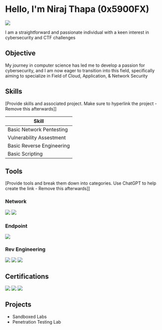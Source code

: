 # Hello, I'm Niraj Thapa (0x5900FX)
<a href="https://www.linkedin.com/in/Niraj-0x5900FX"><img src="https://img.shields.io/badge/-LinkedIn-0072b1?&style=for-the-badge&logo=linkedin&logoColor=white" /></a>


I am a straightforward and passionate individual with a keen interest in cybersecurity and CTF challenges

## Objective

My journey in computer science has led me to develop a passion for cybersecurity, and I am now eager to transition into this field, specifically aiming to specialize in Field of Cloud, Application, & Network Security

## Skills
[Provide skills and associated project. Make sure to hyperlink the project - Remove this afterwards]]

| Skill                                  | 
|----------------------------------------|
| Basic Network Pentesting               | 
| Vulnerability Assestment               |
| Basic Reverse Engineering              |
| Basic Scripting                        |

## Tools
[Provide tools and break them down into categories. Use ChatGPT to help create the link - Remove this afterwards]]

### Network
<div>
    <img src="https://img.shields.io/badge/-Wireshark-1679A7?&style=for-the-badge&logo=Wireshark&logoColor=white" />
    <img src="https://img.shields.io/badge/-Nmap-4682B4?&style=for-the-badge&logo=Nmap&logoColor=white" />
</div>

### Endpoint
<div>
    <img src="https://img.shields.io/badge/-Microsoft_Defender_for_Endpoint-00A4EF?&style=for-the-badge&logo=Microsoft&logoColor=white" />
</div>

### Rev Engineering
<div>
  <img src="https://img.shields.io/badge/-Ghidra-FF4500?&style=for-the-badge&logo=Ghidra&logoColor=white" />
  <img src="https://img.shields.io/badge/-JADX-007ACC?&style=for-the-badge&logo=JADX&logoColor=white" />
  <img src="https://img.shields.io/badge/-Android%20Studio-3DDC84?&style=for-the-badge&logo=Android%20Studio&logoColor=white" />

</div>

## Certifications
<div>
<img src="https://img.shields.io/badge/Certified%20in%20Cybersecurity%20(CC)-007ACC?style=for-the-badge" />
<img src="https://img.shields.io/badge/Google%20Cybersecurity%20Specialization-Nov%202024-4285F4?style=for-the-badge" />
<img src="https://img.shields.io/badge/Junior%20Penetration%20Tester-TryHackMe-00CC66?style=for-the-badge" />
</div>

## Projects
- Sandboxed Labs
- Penetration Testing Lab
